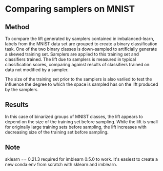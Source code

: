 # Comparing samplers on MNIST

## Method

To compare the lift generated by samplers contained in imbalanced-learn, labels from the MNIST data set are grouped to create a binary classification task. One of the two binary classes is down-sampled to artificially generate a skewed training set. Samplers are applied to this training set and classifiers trained. The lift due to samplers is measured in typical classification scores, comparing against results of classifiers trained on data not modified by a sampler. 

The size of the training set prior to the samplers is also variied to test the influence the degree to which the space is sampled has on the lift produced by the samplers.

## Results

In this case of binarized groups of MNIST classes, the lift appears to depend on the size of the training set before sampling. While the lift is small for originally large training sets before sampling, the lift increases with decreasing size of the training set before sampling. 

## Note
sklearn == 0.21.3 required for imblearn 0.5.0 to work. It's easiest to create a new conda env from scratch with sklearn and imblearn.
